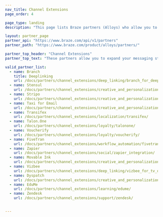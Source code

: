 ```yaml
---
nav_title: Channel Extensions
page_order: 4

page_type: landing
description: "This page lists Braze partners (Alloys) who allow you to expand your messaging strategy and connect or target across custom channels."

layout: partner_page
partner_api: "https://www.braze.com/api/v1/partners"
partner_path: "https://www.braze.com/product/alloys/partners/"

partner_top_header: "Channel Extensions"
partner_top_text: "These partners allow you to expand your messaging strategy and connect or target across custom channels."

valid_partner_list:
  - name: Branch
    title: Deeplinking
    url: /docs/partners/channel_extensions/deep_linking/branch_for_deeplinking/
  - name: Stensul
    url: /docs/partners/channel_extensions/creative_and_personalization/email_orchestration/stensul/
  - name: Stripo
    url: /docs/partners/channel_extensions/creative_and_personalization/email_orchestration/stripo/
  - name: Taxi for Email
    url: /docs/partners/channel_extensions/creative_and_personalization/email_orchestration/taxi_for_email/
  - name: Transifex
    url: /docs/partners/channel_extensions/localization/transifex/
  - name: Talon.One
    url: /docs/partners/channel_extensions/loyalty/talonone/
  - name: Voucherify
    url: /docs/partners/channel_extensions/loyalty/voucherify/
  - name: FiveTran
    url: /docs/partners/channel_extensions/workflow_automation/fivetran/
  - name: Zapier
    url: /docs/partners/channel_extensions/social/zapier_integration/
  - name: Movable Ink
    url: /docs/partners/channel_extensions/creative_and_personalization/intelligent_creative/movable_ink/
  - name: Vizbee
    url: /docs/partners/channel_extensions/deep_linking/vizbee_for_tv_deeplinking/
  - name: Dyspatch
    url: /docs/partners/channel_extensions/creative_and_personalization/email_orchestration/dyspatch/
  - name: EduMe
    url: /docs/partners/channel_extensions/learning/edume/
  - name: Zendesk
    url: /docs/partners/channel_extensions/support/zendesk/
    

---
```

